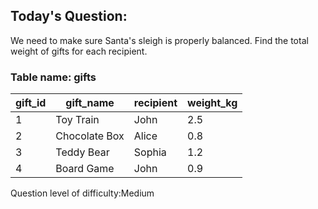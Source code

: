## Today's Question:

We need to make sure Santa's sleigh is properly balanced. 
Find the total weight of gifts for each recipient.

### Table name: gifts

| gift_id   | gift_name      | recipient     | weight_kg |
|-----------|----------------|---------------|-----------|
| 1         | Toy Train      | John          | 2.5       |
| 2         | Chocolate Box  | Alice         | 0.8       |
| 3         | Teddy Bear     | Sophia        | 1.2       |
| 4         | Board Game     | John          | 0.9       |


Question level of difficulty:Medium